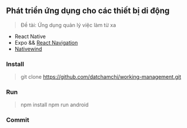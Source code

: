 ## Phát triển ứng dụng cho các thiết bị di động

> Đề tài: Ứng dụng quản lý việc làm từ xa

- React Native
- Expo && [React Navigation](https://reactnavigation.org/docs/getting-started)
- [Nativewind](https://www.nativewind.dev/)

### Install

> git clone https://github.com/datchamchi/working-management.git

### Run

> npm install
> npm run android

### Commit

